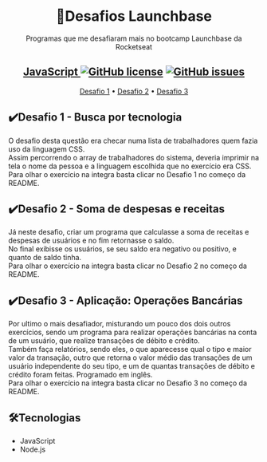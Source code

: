 <h1 align="center">🚀Desafios Launchbase</h1>

<p align="center">Programas que me desafiaram mais no bootcamp Launchbase da Rocketseat</p>
 
<h2 align="center"> <b>
<a href="https://github.com/LarissaGuarana/Desafios-launchbase/blob/master/LICENSE"> JavaScript <img alt="GitHub license" src="https://img.shields.io/github/license/LarissaGuarana/Desafios-launchbase"></a> 
<a href="https://github.com/LarissaGuarana/Desafios-launchbase/issues"><img alt="GitHub issues" src="https://img.shields.io/github/issues/LarissaGuarana/Desafios-launchbase"></a> 
</b> </h2>

<p align="center">
 <a href="https://github.com/Rocketseat/bootcamp-launchbase-desafios-01/blob/master/desafios/01-3-funcoes-e-estruturas-de-repeticao.md">Desafio 1</a> •
 <a href="https://github.com/Rocketseat/bootcamp-launchbase-desafios-01/blob/master/desafios/01-3-funcoes-e-estruturas-de-repeticao.md">Desafio 2</a> • 
 <a href="https://github.com/Rocketseat/bootcamp-launchbase-desafios-01/blob/master/desafios/01-4-aplicacao-operacoes-bancarias.md#rocket-sobre-o-desafio">Desafio 3</a>
</p>

<h2>✔️Desafio 1 - Busca por tecnologia </h2>
O desafio desta questão era checar numa lista de trabalhadores quem fazia uso da linguagem CSS.<br> Assim percorrendo o array de trabalhadores do sistema, deveria imprimir na tela o nome da pessoa e a linguagem escolhida que no exercício era CSS.<br> Para olhar o exercício na integra basta clicar no Desafio 1 no começo da README.
<h2>✔️Desafio 2 - Soma de despesas e receitas </h2>
Já neste desafio, criar um programa que calculasse a soma de receitas e despesas de usuários e no fim retornasse o saldo.<br> No final exibisse os usuários, se seu saldo era negativo ou positivo, e quanto de saldo tinha.<br> Para olhar o exercício na integra basta clicar no Desafio 2 no começo da README.
<h2>✔️Desafio 3 - Aplicação: Operações Bancárias </h2>
Por ultimo o mais desafiador, misturando um pouco dos dois outros exercícios, sendo um programa para realizar operações bancárias na conta de um usuário, que realize transações de débito e crédito.<br> Também faça relatórios, sendo eles, o que aparecesse qual o tipo e maior valor da transação, outro que retorna o valor médio das transações de um usuário independente do seu tipo, e um de quantas transações de débito e crédito foram feitas. Programado em inglês. <br> Para olhar o exercício na integra basta clicar no Desafio 3 no começo da README.

<h2>🛠️Tecnologias</h2>
<ul>
<li>JavaScript
<li>Node.js
</ul>







